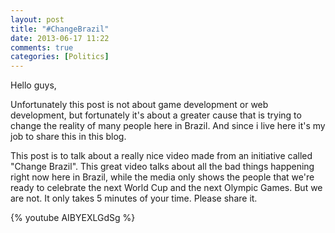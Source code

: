 ```yaml
---
layout: post
title: "#ChangeBrazil"
date: 2013-06-17 11:22
comments: true
categories: [Politics] 
---
```


Hello guys,

Unfortunately this post is not about game development or web
development, but fortunately it's about a greater cause that is trying
to change the reality of many people here in Brazil. And since i live
here it's my job to share this in this blog. 

This post is to talk about a really nice video made from an initiative 
called "Change Brazil". 
This great video talks about all the bad things happening right now here in
Brazil, while the media only shows the people that we're ready to
celebrate the next World Cup and the next Olympic Games. But we are not. 
It only takes 5 minutes of your time. Please share it.

{% youtube AIBYEXLGdSg %}
